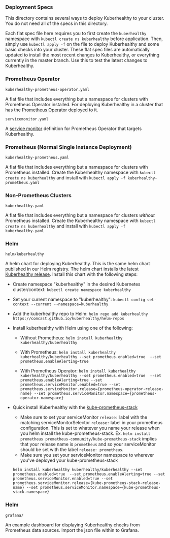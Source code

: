 ### Deployment Specs

This directory contains several ways to deploy Kuberhealthy to your cluster.  You do not need all of the specs in this directory.

Each flat spec file here requires you to first create the `kuberhealthy` namespace with `kubectl create ns kuberhealthy` before application.  Then, simply use `kubectl apply -f` on the file to deploy Kuberhealthy and some basic checks into your cluster.  These flat spec files are automatically updated to install the most recent changes to Kuberhealthy, or everything currently in the master branch.  Use this to test the latest changes to Kuberhealthy.

### Prometheus Operator

`kuberhealthy-prometheus-operator.yaml` 

A flat file that includes everything but a namespace for clusters with Prometheus Operator installed.  For deploying Kuberhealthy in a cluster that has the [Prometheus Operator](https://github.com/coreos/prometheus-operator) deployed to it.

`servicemonitor.yaml`

A [service monitor](https://github.com/coreos/prometheus-operator#customresourcedefinitions) definition for Prometheus Operator that targets Kuberhealthy.

### Prometheus (Normal Single Instance Deployment)

`kuberhealthy-prometheus.yaml`

A flat file that includes everything but a namespace for clusters with Prometheus installed.  Create the Kuberhealthy namespace with `kubectl create ns kuberhealthy` and install with `kubectl apply -f kuberhealthy-prometheus.yaml`


### Non-Prometheus Clusters

`kuberhealthy.yaml`

A flat file that includes everything but a namespace for clusters *without* Prometheus installed.  Create the Kuberhealthy namespace with `kubectl create ns kuberhealthy` and install with `kubectl apply -f kuberhealthy.yaml`


### Helm

`helm/kuberhealthy`

A helm chart for deploying Kuberhealthy.  This is the same helm chart published in our Helm registry.  The helm chart installs the latest [Kuberhealthy release](https://github.com/Comcast/kuberhealthy/releases). Install this chart with the following steps:

- Create namespace "kuberhealthy" in the desired Kubernetes cluster/context:
`kubectl create namespace kuberhealthy`

- Set your current namespace to "kuberhealthy":
`kubectl config set-context --current --namespace=kuberhealthy`

- Add the kuberhealthy repo to Helm:
`helm repo add kuberhealthy https://comcast.github.io/kuberhealthy/helm-repos`

- Install kuberhealthy with Helm using one of the following:

  - Without Prometheus:
  `helm install kuberhealthy kuberhealthy/kuberhealthy`

  - With Prometheus:
  `helm install kuberhealthy kuberhealthy/kuberhealthy --set prometheus.enabled=true  --set prometheus.enableAlerting=true`

  - With Prometheus Operator:
  `helm install kuberhealthy kuberhealthy/kuberhealthy --set prometheus.enabled=true  --set prometheus.enableAlerting=true --set prometheus.serviceMonitor.enabled=true --set prometheus.serviceMonitor.release={prometheus-operator-release-name} --set prometheus.serviceMonitor.namespace={prometheus-operator-namespace}` 

- Quick install Kuberhealthy with the [kube-prometheus-stack](https://github.com/prometheus-operator/kube-prometheus) 
  - Make sure to set your serviceMonitor `release:` label with the matching serviceMonitorSelector `release:` label in your prometheus configuration. This is set to whatever you name your release when you helm install the kube-prometheus-stack. Ex. `helm install prometheus prometheus-community/kube-prometheus-stack` implies that your release name is `prometheus` and so your serviceMonitor should be set with the label `release: prometheus`.
  - Make sure you set your serviceMonitor namespace to wherever you've deployed your kube-prometheus-stack
  
  `helm install kuberhealthy kuberhealthy/kuberhealthy --set prometheus.enabled=true  --set prometheus.enableAlerting=true --set prometheus.serviceMonitor.enabled=true --set prometheus.serviceMonitor.release={kube-prometheus-stack-release-name} --set prometheus.serviceMonitor.namespace={kube-prometheus-stack-namespace}` 


### Helm

`grafana/`

An example dashboard for displaying Kuberhealthy checks from Prometheus data sources.  Import the json file within to Grafana. 
